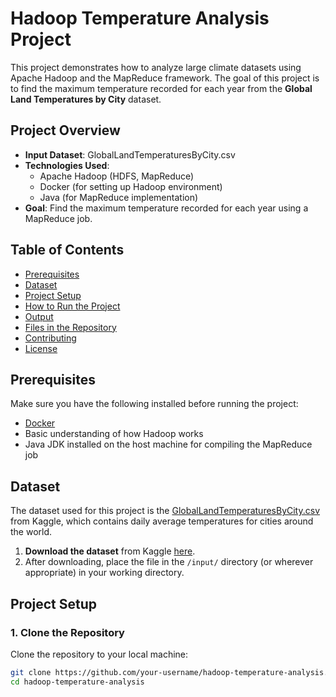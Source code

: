 # Hadoop Temperature Analysis Project

This project demonstrates how to analyze large climate datasets using Apache Hadoop and the MapReduce framework. The goal of this project is to find the maximum temperature recorded for each year from the **Global Land Temperatures by City** dataset.

## Project Overview

- **Input Dataset**: GlobalLandTemperaturesByCity.csv
- **Technologies Used**: 
  - Apache Hadoop (HDFS, MapReduce)
  - Docker (for setting up Hadoop environment)
  - Java (for MapReduce implementation)
- **Goal**: Find the maximum temperature recorded for each year using a MapReduce job.

## Table of Contents
- [Prerequisites](#prerequisites)
- [Dataset](#dataset)
- [Project Setup](#project-setup)
- [How to Run the Project](#how-to-run-the-project)
- [Output](#output)
- [Files in the Repository](#files-in-the-repository)
- [Contributing](#contributing)
- [License](#license)

## Prerequisites

Make sure you have the following installed before running the project:

- [Docker](https://docs.docker.com/get-docker/)
- Basic understanding of how Hadoop works
- Java JDK installed on the host machine for compiling the MapReduce job

## Dataset

The dataset used for this project is the [GlobalLandTemperaturesByCity.csv](https://www.kaggle.com/berkeleyearth/climate-change-earth-surface-temperature-data) from Kaggle, which contains daily average temperatures for cities around the world.

1. **Download the dataset** from Kaggle [here](https://www.kaggle.com/berkeleyearth/climate-change-earth-surface-temperature-data).
2. After downloading, place the file in the `/input/` directory (or wherever appropriate) in your working directory.

## Project Setup

### 1. Clone the Repository

Clone the repository to your local machine:

```bash
git clone https://github.com/your-username/hadoop-temperature-analysis.git
cd hadoop-temperature-analysis
